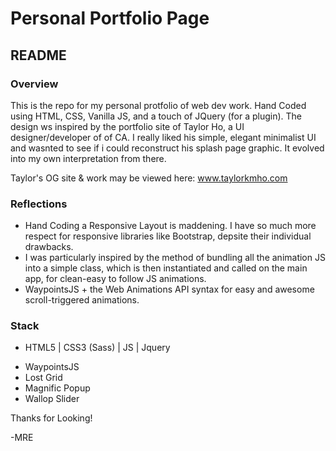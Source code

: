 <h1>Personal Portfolio Page</h1>
<h2> README </h2>

<h3>Overview</h3>

This is the repo for my personal protfolio of web dev work. Hand Coded using HTML, CSS, Vanilla JS, and a touch of JQuery (for a plugin).
The design ws inspired by the portfolio site of Taylor Ho, a UI designer/developer of of CA. I really liked his simple, elegant minimalist UI and wasnted to see if i could reconstruct his splash page graphic. It evolved into my own interpretation from there.  

Taylor's OG site & work may be viewed here: www.taylorkmho.com 

<h3>Reflections</h3>
<ul>
<li>Hand Coding a Responsive Layout is maddening. I have so much more respect for responsive libraries like Bootstrap, depsite their individual drawbacks.</li> 
<li>I was particularly inspired by the method of bundling all the animation JS into a simple class, which is then instantiated and called on the main app, for clean-easy to follow JS animations.</li> 
<li> WaypointsJS + the Web Animations API syntax for easy and awesome scroll-triggered animations.</li> 
</ul>
<h3>Stack</h3>
<ul>
  <li> HTML5 | CSS3 (Sass) | JS | Jquery </li>
</ul>
<ul>
  <li> WaypointsJS </li>
  <li> Lost Grid</li>
  <li> Magnific Popup</li>
  <li> Wallop Slider</li>
</ul>

Thanks for Looking! 

-MRE
